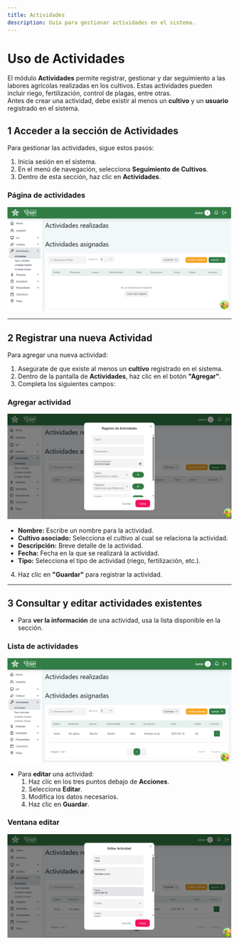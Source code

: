 ```yaml
---
title: Actividades
description: Guía para gestionar actividades en el sistema.
---
```


#  Uso de Actividades

El módulo **Actividades** permite registrar, gestionar y dar seguimiento a las labores agrícolas realizadas en los cultivos. Estas actividades pueden incluir riego, fertilización, control de plagas, entre otras.  
Antes de crear una actividad, debe existir al menos un **cultivo** y un **usuario** registrado en el sistema.

## 1️ Acceder a la sección de Actividades

Para gestionar las actividades, sigue estos pasos:

1. Inicia sesión en el sistema.
2. En el menú de navegación, selecciona **Seguimiento de Cultivos**.
3. Dentro de esta sección, haz clic en **Actividades**.

###  Página de actividades  
![Captura de pantalla del home](../../../../public/actividades.png)  


---

## 2️ Registrar una nueva Actividad

Para agregar una nueva actividad:

1. Asegúrate de que existe al menos un **cultivo** registrado en el sistema.
2. Dentro de la pantalla de **Actividades**, haz clic en el botón **"Agregar"**.
3. Completa los siguientes campos:

###  Agregar actividad  
![Captura de pantalla del home](../../../../public/aactividad.png)

- **Nombre:** Escribe un nombre para la actividad.
- **Cultivo asociado:** Selecciona el cultivo al cual se relaciona la actividad.
- **Descripción:** Breve detalle de la actividad.
- **Fecha:** Fecha en la que se realizará la actividad.
- **Tipo:** Selecciona el tipo de actividad (riego, fertilización, etc.).

4. Haz clic en **"Guardar"** para registrar la actividad.

---

## 3️ Consultar y editar actividades existentes

- Para **ver la información** de una actividad, usa la lista disponible en la sección.

###  Lista de actividades  
![Captura de pantalla de las actividades](../../../../public/actividades23.png)

- Para **editar** una actividad:
  1. Haz clic en los tres puntos debajo de **Acciones**.
  2. Selecciona **Editar**.
  3. Modifica los datos necesarios.
  4. Haz clic en **Guardar**.

###  Ventana editar  
![Captura de pantalla del home](../../../../public/eactividad.png)

